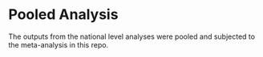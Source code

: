 # Pooled Analysis

The outputs from the national level analyses were pooled and subjected to the meta-analysis in this repo.